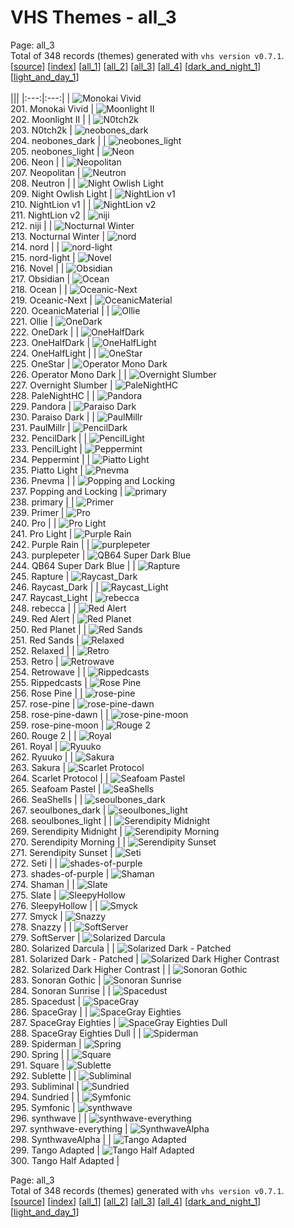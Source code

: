 # VHS Themes - all_3

Page: all_3<br>
Total of 348 records (themes) generated with `vhs version v0.7.1`.<br>
[[source](../../main)] [[index](page_index.md)] [[all_1](page_all_1.md)] [[all_2](page_all_2.md)] [[all_3](page_all_3.md)] [[all_4](page_all_4.md)] [[dark_and_night_1](page_dark_and_night_1.md)] [[light_and_day_1](page_light_and_day_1.md)]
<br>
<br>
|||
|:---:|:---:|
| ![Monokai Vivid](../records/201%20Monokai%20Vivid.gif)<br>201. Monokai Vivid | ![Moonlight II](../records/202%20Moonlight%20II.gif)<br>202. Moonlight II |
| ![N0tch2k](../records/203%20N0tch2k.gif)<br>203. N0tch2k | ![neobones_dark](../records/204%20neobones_dark.gif)<br>204. neobones_dark |
| ![neobones_light](../records/205%20neobones_light.gif)<br>205. neobones_light | ![Neon](../records/206%20Neon.gif)<br>206. Neon |
| ![Neopolitan](../records/207%20Neopolitan.gif)<br>207. Neopolitan | ![Neutron](../records/208%20Neutron.gif)<br>208. Neutron |
| ![Night Owlish Light](../records/209%20Night%20Owlish%20Light.gif)<br>209. Night Owlish Light | ![NightLion v1](../records/210%20NightLion%20v1.gif)<br>210. NightLion v1 |
| ![NightLion v2](../records/211%20NightLion%20v2.gif)<br>211. NightLion v2 | ![niji](../records/212%20niji.gif)<br>212. niji |
| ![Nocturnal Winter](../records/213%20Nocturnal%20Winter.gif)<br>213. Nocturnal Winter | ![nord](../records/214%20nord.gif)<br>214. nord |
| ![nord-light](../records/215%20nord-light.gif)<br>215. nord-light | ![Novel](../records/216%20Novel.gif)<br>216. Novel |
| ![Obsidian](../records/217%20Obsidian.gif)<br>217. Obsidian | ![Ocean](../records/218%20Ocean.gif)<br>218. Ocean |
| ![Oceanic-Next](../records/219%20Oceanic-Next.gif)<br>219. Oceanic-Next | ![OceanicMaterial](../records/220%20OceanicMaterial.gif)<br>220. OceanicMaterial |
| ![Ollie](../records/221%20Ollie.gif)<br>221. Ollie | ![OneDark](../records/222%20OneDark.gif)<br>222. OneDark |
| ![OneHalfDark](../records/223%20OneHalfDark.gif)<br>223. OneHalfDark | ![OneHalfLight](../records/224%20OneHalfLight.gif)<br>224. OneHalfLight |
| ![OneStar](../records/225%20OneStar.gif)<br>225. OneStar | ![Operator Mono Dark](../records/226%20Operator%20Mono%20Dark.gif)<br>226. Operator Mono Dark |
| ![Overnight Slumber](../records/227%20Overnight%20Slumber.gif)<br>227. Overnight Slumber | ![PaleNightHC](../records/228%20PaleNightHC.gif)<br>228. PaleNightHC |
| ![Pandora](../records/229%20Pandora.gif)<br>229. Pandora | ![Paraiso Dark](../records/230%20Paraiso%20Dark.gif)<br>230. Paraiso Dark |
| ![PaulMillr](../records/231%20PaulMillr.gif)<br>231. PaulMillr | ![PencilDark](../records/232%20PencilDark.gif)<br>232. PencilDark |
| ![PencilLight](../records/233%20PencilLight.gif)<br>233. PencilLight | ![Peppermint](../records/234%20Peppermint.gif)<br>234. Peppermint |
| ![Piatto Light](../records/235%20Piatto%20Light.gif)<br>235. Piatto Light | ![Pnevma](../records/236%20Pnevma.gif)<br>236. Pnevma |
| ![Popping and Locking](../records/237%20Popping%20and%20Locking.gif)<br>237. Popping and Locking | ![primary](../records/238%20primary.gif)<br>238. primary |
| ![Primer](../records/239%20Primer.gif)<br>239. Primer | ![Pro](../records/240%20Pro.gif)<br>240. Pro |
| ![Pro Light](../records/241%20Pro%20Light.gif)<br>241. Pro Light | ![Purple Rain](../records/242%20Purple%20Rain.gif)<br>242. Purple Rain |
| ![purplepeter](../records/243%20purplepeter.gif)<br>243. purplepeter | ![QB64 Super Dark Blue](../records/244%20QB64%20Super%20Dark%20Blue.gif)<br>244. QB64 Super Dark Blue |
| ![Rapture](../records/245%20Rapture.gif)<br>245. Rapture | ![Raycast_Dark](../records/246%20Raycast_Dark.gif)<br>246. Raycast_Dark |
| ![Raycast_Light](../records/247%20Raycast_Light.gif)<br>247. Raycast_Light | ![rebecca](../records/248%20rebecca.gif)<br>248. rebecca |
| ![Red Alert](../records/249%20Red%20Alert.gif)<br>249. Red Alert | ![Red Planet](../records/250%20Red%20Planet.gif)<br>250. Red Planet |
| ![Red Sands](../records/251%20Red%20Sands.gif)<br>251. Red Sands | ![Relaxed](../records/252%20Relaxed.gif)<br>252. Relaxed |
| ![Retro](../records/253%20Retro.gif)<br>253. Retro | ![Retrowave](../records/254%20Retrowave.gif)<br>254. Retrowave |
| ![Rippedcasts](../records/255%20Rippedcasts.gif)<br>255. Rippedcasts | ![Rose Pine](../records/256%20Rose%20Pine.gif)<br>256. Rose Pine |
| ![rose-pine](../records/257%20rose-pine.gif)<br>257. rose-pine | ![rose-pine-dawn](../records/258%20rose-pine-dawn.gif)<br>258. rose-pine-dawn |
| ![rose-pine-moon](../records/259%20rose-pine-moon.gif)<br>259. rose-pine-moon | ![Rouge 2](../records/260%20Rouge%202.gif)<br>260. Rouge 2 |
| ![Royal](../records/261%20Royal.gif)<br>261. Royal | ![Ryuuko](../records/262%20Ryuuko.gif)<br>262. Ryuuko |
| ![Sakura](../records/263%20Sakura.gif)<br>263. Sakura | ![Scarlet Protocol](../records/264%20Scarlet%20Protocol.gif)<br>264. Scarlet Protocol |
| ![Seafoam Pastel](../records/265%20Seafoam%20Pastel.gif)<br>265. Seafoam Pastel | ![SeaShells](../records/266%20SeaShells.gif)<br>266. SeaShells |
| ![seoulbones_dark](../records/267%20seoulbones_dark.gif)<br>267. seoulbones_dark | ![seoulbones_light](../records/268%20seoulbones_light.gif)<br>268. seoulbones_light |
| ![Serendipity Midnight](../records/269%20Serendipity%20Midnight.gif)<br>269. Serendipity Midnight | ![Serendipity Morning](../records/270%20Serendipity%20Morning.gif)<br>270. Serendipity Morning |
| ![Serendipity Sunset](../records/271%20Serendipity%20Sunset.gif)<br>271. Serendipity Sunset | ![Seti](../records/272%20Seti.gif)<br>272. Seti |
| ![shades-of-purple](../records/273%20shades-of-purple.gif)<br>273. shades-of-purple | ![Shaman](../records/274%20Shaman.gif)<br>274. Shaman |
| ![Slate](../records/275%20Slate.gif)<br>275. Slate | ![SleepyHollow](../records/276%20SleepyHollow.gif)<br>276. SleepyHollow |
| ![Smyck](../records/277%20Smyck.gif)<br>277. Smyck | ![Snazzy](../records/278%20Snazzy.gif)<br>278. Snazzy |
| ![SoftServer](../records/279%20SoftServer.gif)<br>279. SoftServer | ![Solarized Darcula](../records/280%20Solarized%20Darcula.gif)<br>280. Solarized Darcula |
| ![Solarized Dark - Patched](../records/281%20Solarized%20Dark%20-%20Patched.gif)<br>281. Solarized Dark - Patched | ![Solarized Dark Higher Contrast](../records/282%20Solarized%20Dark%20Higher%20Contrast.gif)<br>282. Solarized Dark Higher Contrast |
| ![Sonoran Gothic](../records/283%20Sonoran%20Gothic.gif)<br>283. Sonoran Gothic | ![Sonoran Sunrise](../records/284%20Sonoran%20Sunrise.gif)<br>284. Sonoran Sunrise |
| ![Spacedust](../records/285%20Spacedust.gif)<br>285. Spacedust | ![SpaceGray](../records/286%20SpaceGray.gif)<br>286. SpaceGray |
| ![SpaceGray Eighties](../records/287%20SpaceGray%20Eighties.gif)<br>287. SpaceGray Eighties | ![SpaceGray Eighties Dull](../records/288%20SpaceGray%20Eighties%20Dull.gif)<br>288. SpaceGray Eighties Dull |
| ![Spiderman](../records/289%20Spiderman.gif)<br>289. Spiderman | ![Spring](../records/290%20Spring.gif)<br>290. Spring |
| ![Square](../records/291%20Square.gif)<br>291. Square | ![Sublette](../records/292%20Sublette.gif)<br>292. Sublette |
| ![Subliminal](../records/293%20Subliminal.gif)<br>293. Subliminal | ![Sundried](../records/294%20Sundried.gif)<br>294. Sundried |
| ![Symfonic](../records/295%20Symfonic.gif)<br>295. Symfonic | ![synthwave](../records/296%20synthwave.gif)<br>296. synthwave |
| ![synthwave-everything](../records/297%20synthwave-everything.gif)<br>297. synthwave-everything | ![SynthwaveAlpha](../records/298%20SynthwaveAlpha.gif)<br>298. SynthwaveAlpha |
| ![Tango Adapted](../records/299%20Tango%20Adapted.gif)<br>299. Tango Adapted | ![Tango Half Adapted](../records/300%20Tango%20Half%20Adapted.gif)<br>300. Tango Half Adapted |

Page: all_3<br>
Total of 348 records (themes) generated with `vhs version v0.7.1`.<br>
[[source](../../main)] [[index](page_index.md)] [[all_1](page_all_1.md)] [[all_2](page_all_2.md)] [[all_3](page_all_3.md)] [[all_4](page_all_4.md)] [[dark_and_night_1](page_dark_and_night_1.md)] [[light_and_day_1](page_light_and_day_1.md)]